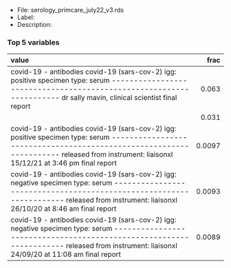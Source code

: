 

* File: serology_primcare_july22_v3.rds
* Label: 
* Description: 

### Top 5 variables
| value                                                                                                                                                                                                                          |   frac |
|:-------------------------------------------------------------------------------------------------------------------------------------------------------------------------------------------------------------------------------|-------:|
| covid-19 - antibodies  covid-19 (sars-cov-2) igg: positive  specimen type: serum  --------------------------------------------------------------------  dr sally mavin, clinical scientist  final report                       | 0.063  |
|                                                                                                                                                                                                                                | 0.031  |
| covid-19 - antibodies  covid-19 (sars-cov-2) igg: positive  specimen type: serum  --------------------------------------------------------------------  released from instrument: liaisonxl 15/12/21 at  3:46 pm  final report | 0.0097 |
| covid-19 - antibodies  covid-19 (sars-cov-2) igg: negative  specimen type: serum  --------------------------------------------------------------------  released from instrument: liaisonxl 26/10/20 at  8:46 am  final report | 0.0093 |
| covid-19 - antibodies  covid-19 (sars-cov-2) igg: negative  specimen type: serum  --------------------------------------------------------------------  released from instrument: liaisonxl 24/09/20 at 11:08 am  final report | 0.0089 |
        